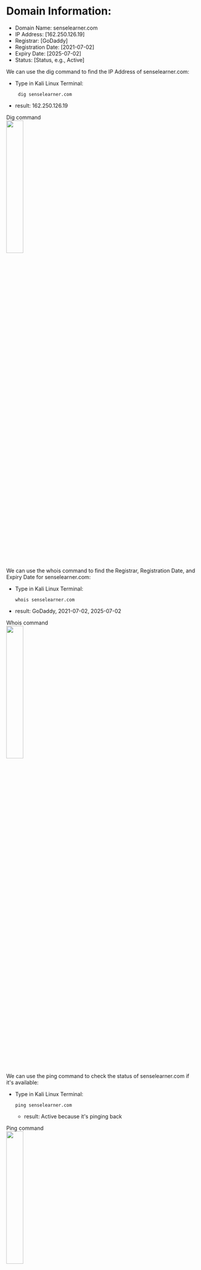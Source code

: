 # Domain Information:

- Domain Name: senselearner.com
- IP Address: [162.250.126.19]
- Registrar: [GoDaddy]
- Registration Date: [2021-07-02]
- Expiry Date: [2025-07-02]
- Status: [Status, e.g., Active]

We can use the dig command to find the IP Address of senselearner.com: 
- Type in Kali Linux Terminal:
  
       dig senselearner.com
  
- result:  162.250.126.19

<p align="left">
Dig command <br/>
<img src="https://i.imgur.com/lQ3f8iS.png" height="30%" width="30%" alt=""/>
<br />

We can use the whois command to find the Registrar, Registration Date, and Expiry Date for senselearner.com:
- Type in Kali Linux Terminal:
  
      whois senselearner.com
  
- result: GoDaddy, 2021-07-02, 2025-07-02

<p align="left">
Whois command <br/>
<img src="https://i.imgur.com/DxFqfja.png" height="30%" width="30%" alt=""/>
<br />

We can use the ping command to check the status of senselearner.com if it's available:
- Type in Kali Linux Terminal:

      ping senselearner.com

  - result: Active because it's pinging back
 
<p align="left">
Ping command <br/>
<img src="https://i.imgur.com/GG9V3vI.png" height="30%" width="30%" alt=""/>
<br />

# DNS Footprinting:

We can use the dig command to find the DNS Footprinting:
- Type in Kali Linux Terminal:

      dig senselearner.com ANY

- result: Found A records, MX records, SOA records, and NS records.

<p align="left">
Dig command for DNS Footprinting <br/>
<img src="https://i.imgur.com/glK6sw2.png" height="30%" width="30%" alt=""/>
<br />

# Web Footprinting:

**We can identify the web server software by:**
- Going to senselearner.com on your browser
- Press f12 to show the developer tool
- Navigate to the network tab
- Refresh the page
- Click on senslearner.com within the developer tool
- Scroll down the header to find the server

Result: 
- Server: Litespeed
- X-Powered-by: PHP/7.4.33


<p align="left">
Developer Tool on Browser to find server software and version <br/>
<img src="https://i.imgur.com/5k28Qaf.png" height="30%" width="30%" alt=""/>
<br />

**Directory and File Structure**

**We can use the website [Wappalyzer](https://www.wappalyzer.com/lookup/senselearner.com/) to look up the technologies in use for Senselearner.**

<p align="left">
Wappalyzer Screenshot <br/>
<img src="https://i.imgur.com/gjg8W4s.png" height="30%" width="30%" alt=""/>
<br />

[Full Report](https://drive.google.com/file/d/1wmbcNYv7vAcfRwHm9NlTdqVhhYOGUqbs/view?usp=sharing)


**We can find the meta data for senselearner.com by:**
- Right-click on senselearner.com
- View page source
- Press Ctrl + F
- Search word: Meta

<p align="left">
Meta Data Search <br/>
<img src="https://i.imgur.com/NoX8rwF.png" height="30%" width="30%" alt=""/>
<br />
